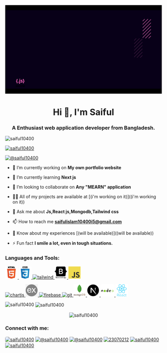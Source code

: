 
<img src="https://raw.githubusercontent.com/Saiful10400/saiful10400/main/images/githubBanner.gif"/>

<h1 align="center">Hi 👋, I'm Saiful</h1>
<h3 align="center">A Enthusiast web application developer from Bangladesh.</h3>

<p align="left"> <img
        src="https://komarev.com/ghpvc/?username=saiful10400&label=Profile%20views&color=0e75b6&style=flat"
        alt="saiful10400" /> </p>

<p align="left"> <a href="https://github.com/ryo-ma/github-profile-trophy"><img
            src="https://github-profile-trophy.vercel.app/?username=saiful10400" alt="saiful10400" /></a> </p>

<p align="left"> <a href="https://twitter.com/@saiful10400" target="blank"><img
            src="https://img.shields.io/twitter/follow/@saiful10400?logo=twitter&style=for-the-badge"
            alt="@saiful10400" /></a> </p>

- 🔭 I’m currently working on **My own portfolio website**

- 🌱 I’m currently learning **Next js**

- 👯 I’m looking to collaborate on **Any "MEARN" application**

- 👨‍💻 All of my projects are available at [(i'm working on it)]((i'm working on it))

- 💬 Ask me about **Js,React js,Mongodb,Tailwind css**

- 📫 How to reach me **saifulislam10400i5@gmail.com**

- 📄 Know about my experiences [(will be available)]((will be available))

- ⚡ Fun fact **I smile a lot, even in tough situations.**

<h3 align="left">Languages and Tools:</h3>
<p align="left">


<a
        href="https://www.w3.org/html/" target="_blank" rel="noreferrer"> <img
            src="https://raw.githubusercontent.com/devicons/devicon/master/icons/html5/html5-original-wordmark.svg"
            alt="html5" width="40" height="40" /><a href="https://www.w3schools.com/css/" target="_blank" rel="noreferrer"> <img
            src="https://raw.githubusercontent.com/devicons/devicon/master/icons/css3/css3-original-wordmark.svg"
            alt="css3" width="40" height="40" /> </a> <a href="https://tailwindcss.com/" target="_blank"
        rel="noreferrer"> <img src="https://www.vectorlogo.zone/logos/tailwindcss/tailwindcss-icon.svg" alt="tailwind"
            width="40" height="40" /> </a><a href="https://getbootstrap.com" target="_blank" rel="noreferrer"> <img
            src="https://raw.githubusercontent.com/devicons/devicon/master/icons/bootstrap/bootstrap-plain-wordmark.svg"
            alt="bootstrap" width="40" height="40" /> </a><a href="https://developer.mozilla.org/en-US/docs/Web/JavaScript"
        target="_blank" rel="noreferrer"> <img
            src="https://raw.githubusercontent.com/devicons/devicon/master/icons/javascript/javascript-original.svg"
            alt="javascript" width="40" height="40" /> </a>

            
 <a href="https://www.chartjs.org" target="_blank"
        rel="noreferrer"> <img src="https://www.chartjs.org/media/logo-title.svg" alt="chartjs" width="40"
            height="40" /> </a>  <a href="https://expressjs.com" target="_blank" rel="noreferrer">
        <img  
            src="https://raw.githubusercontent.com/Saiful10400/saiful10400/main/images/express.png"
            alt="express" width="40" height="40" /> </a> <a href="https://firebase.google.com/" target="_blank"
        rel="noreferrer"> <img src="https://www.vectorlogo.zone/logos/firebase/firebase-icon.svg" alt="firebase"
            width="40" height="40" /> </a> <a href="https://git-scm.com/" target="_blank" rel="noreferrer"> <img
            src="https://www.vectorlogo.zone/logos/git-scm/git-scm-icon.svg" alt="git" width="40" height="40" /> </a>  </a>  <a href="https://www.mongodb.com/" target="_blank"
        rel="noreferrer"> <img
            src="https://raw.githubusercontent.com/devicons/devicon/master/icons/mongodb/mongodb-original-wordmark.svg"
            alt="mongodb" width="40" height="40" /> </a> <a href="https://nextjs.org/" target="_blank" rel="noreferrer">
        <img 
            src="https://raw.githubusercontent.com/Saiful10400/saiful10400/main/images/resizednext.png" alt="nextjs" width="40" height="40" /> </a> <a
        href="https://nodejs.org" target="_blank" rel="noreferrer"> <img
            style="background-color: white; border-radius: 5px; padding: 0px 2px;"
            src="https://raw.githubusercontent.com/devicons/devicon/master/icons/nodejs/nodejs-original-wordmark.svg"
            alt="nodejs" width="40" height="40" /> </a> <a href="https://reactjs.org/" target="_blank" rel="noreferrer">
        <img src="https://raw.githubusercontent.com/devicons/devicon/master/icons/react/react-original-wordmark.svg"
            alt="react" width="40" height="40" /> </a> </p>

<p><img align="left"
        src="https://github-readme-stats.vercel.app/api/top-langs?username=saiful10400&show_icons=true&locale=en&layout=compact"
        alt="saiful10400" /></p>

<p>&nbsp;<img align="center"
        src="https://github-readme-stats.vercel.app/api?username=saiful10400&show_icons=true&locale=en"
        alt="saiful10400" /></p>

<p style="text-align:center;"><img align="center" src="https://github-readme-streak-stats.herokuapp.com/?user=saiful10400&" alt="saiful10400" />
</p>

<h3 align="left">Connect with me:</h3>
<p align="left">
    <a href="https://www.linkedin.com/in/saiful10400" target="blank"><img align="center"
            src="https://w7.pngwing.com/pngs/329/312/png-transparent-in-logo-linkedin-computer-icons-social-media-professional-network-service-youtube-linkedin-miscellaneous-blue-angle-thumbnail.png"
            alt="saiful10400" style="width: 40px; height: 40px; border-radius: 4px;" /></a>
    <a href="https://codepen.io/saiful10400" target="blank"><img align="center"
            src="https://raw.githubusercontent.com/rahuldkjain/github-profile-readme-generator/master/src/images/icons/Social/codepen.svg"
            alt="@saiful10400" height="30" width="40" /></a>
    <a href="https://twitter.com/saiful10400" target="blank"><img align="center"
            src="https://raw.githubusercontent.com/rahuldkjain/github-profile-readme-generator/master/src/images/icons/Social/twitter.svg"
            alt="@saiful10400" height="30" width="40" /></a>
    <a href="https://stackoverflow.com/users/23070212" target="blank"><img align="center"
            src="https://raw.githubusercontent.com/rahuldkjain/github-profile-readme-generator/master/src/images/icons/Social/stack-overflow.svg"
            alt="23070212" height="30" width="40" /></a>
    <a href="https://instagram.com/saiful10400" target="blank"><img align="center"
            src="https://raw.githubusercontent.com/rahuldkjain/github-profile-readme-generator/master/src/images/icons/Social/instagram.svg"
            alt="saiful10400" height="30" width="40" /></a>
    <a href="https://www.behance.net/saiful10400" target="blank"><img align="center"
            src="https://raw.githubusercontent.com/rahuldkjain/github-profile-readme-generator/master/src/images/icons/Social/behance.svg"
            alt="saiful10400" height="30" width="40" /></a>

</p>
